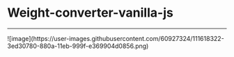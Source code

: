 # Weight-converter-vanilla-js<br>
<hr>
![image](https://user-images.githubusercontent.com/60927324/111618322-3ed30780-880a-11eb-999f-e369904d0856.png)
